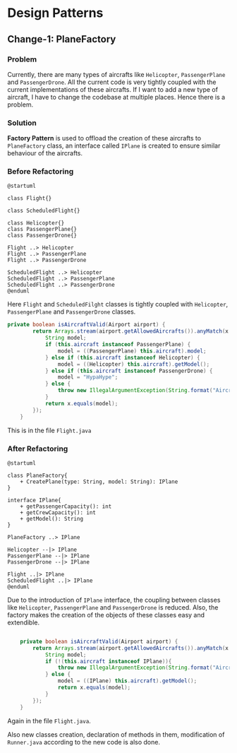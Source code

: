 # Design Patterns

## Change-1: PlaneFactory

### Problem

Currently, there are many types of aircrafts like `Helicopter`, `PassengerPlane` and `PassengerDrone`.
All the current code is very tightly coupled with the current implementations of these aircrafts. 
If I want to add a new type of aircraft, I have to change the codebase at multiple places. Hence there is a problem.

### Solution

**Factory Pattern** is used to offload the creation of these aircrafts to `PlaneFactory` class, an interface called `IPlane` is created to ensure similar behaviour of the aircrafts.

### Before Refactoring

```plantuml
@startuml

class Flight{} 

class ScheduledFlight{}

class Helicopter{}
class PassengerPlane{}
class PassengerDrone{}

Flight ..> Helicopter
Flight ..> PassengerPlane
Flight ..> PassengerDrone

ScheduledFlight ..> Helicopter
ScheduledFlight ..> PassengerPlane
ScheduledFlight ..> PassengerDrone
@enduml
```
Here `Flight` and `ScheduledFilght` classes is tightly coupled with `Helicopter`, `PassengerPlane` and `PassengerDrone` classes.

```java
private boolean isAircraftValid(Airport airport) {
        return Arrays.stream(airport.getAllowedAircrafts()).anyMatch(x -> {
            String model;
            if (this.aircraft instanceof PassengerPlane) {
                model = ((PassengerPlane) this.aircraft).model;
            } else if (this.aircraft instanceof Helicopter) {
                model = ((Helicopter) this.aircraft).getModel();
            } else if (this.aircraft instanceof PassengerDrone) {
                model = "HypaHype";
            } else {
                throw new IllegalArgumentException(String.format("Aircraft is not recognized"));
            }
            return x.equals(model);
        });
    }
``` 
This is in the file `Flight.java`

### After Refactoring

```plantuml
@startuml   

class PlaneFactory{
    + CreatePlane(type: String, model: String): IPlane
}

interface IPlane{
    + getPassengerCapacity(): int
    + getCrewCapacity(): int
    + getModel(): String
}

PlaneFactory ..> IPlane

Helicopter --|> IPlane
PassengerPlane --|> IPlane
PassengerDrone --|> IPlane

Flight ..|> IPlane
ScheduledFlight ..|> IPlane
@enduml
```

Due to the introduction of `IPlane` interface, the coupling between classes like `Helicopter`, `PassengerPlane` and `PassengerDrone` is reduced.
Also, the factory makes the creation of the objects of these classes easy and extendible.


```Java

    private boolean isAircraftValid(Airport airport) {
        return Arrays.stream(airport.getAllowedAircrafts()).anyMatch(x -> {
            String model;
            if (!(this.aircraft instanceof IPlane)){
                throw new IllegalArgumentException(String.format("Aircraft is not recognized"));
            } else {
                model = ((IPlane) this.aircraft).getModel();
                return x.equals(model);
            }
        });
    }

```
Again in the file `Flight.java`.


Also new classes creation, declaration of methods in them, modification of `Runner.java` according to the new code is also done.